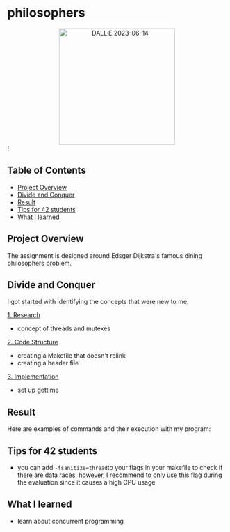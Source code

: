 # philosophers
<div align="center">
<img width="267" alt="DALL·E 2023-06-14" src="https://github.com/liz753/philosophers/assets/114035440/df5888c6-f80b-493e-98a1-6e014809a1fa">
</div>!


## Table of Contents

* [Project Overview](#project-overview)
* [Divide and Conquer](#divide-and-conquer)
* [Result](#result)
* [Tips for 42 students](#tips-for-42-students)
* [What I learned](#what-i-learned)

## Project Overview

The assignment is designed around Edsger Dijkstra's famous dining philosophers problem. 


## Divide and Conquer 
I got started with identifying the concepts that were new to me.

<ins>1. Research</ins>
*   concept of threads and mutexes

<ins>2. Code Structure</ins>
*   creating a Makefile that doesn't relink
*   creating a header file 

<ins>3. Implementation</ins>
*   set up gettime

## Result 

Here are examples of commands and their execution with my program: 


## Tips for 42 students 
*   you can add ```-fsanitize=thread```to your flags in your makefile to check if there are data races, however, I recommend to only use this flag during the evaluation since it causes a high CPU usage 
    

## What I learned 
- learn about concurrent programming
